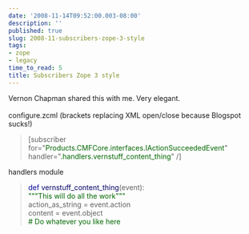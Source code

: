 ```yaml
---
date: '2008-11-14T09:52:00.003-08:00'
description: ''
published: true
slug: 2008-11-subscribers-zope-3-style
tags:
- zope
- legacy
time_to_read: 5
title: Subscribers Zope 3 style
---
```


Vernon Chapman shared this with me.  Very elegant.<br /><br />configure.zcml (brackets replacing XML open/close because Blogspot sucks!)<br /><blockquote>[subscriber for="<span style="color: rgb(0, 102, 0);">Products.CMFCore.interfaces.IActionSucceededEvent</span>"<br />    handler="<span style="color: rgb(0, 102, 0);">.handlers.</span><span style="color: rgb(0, 102, 0);">vernstuff_content_thing</span>" /]</blockquote>handlers module<br /><blockquote><span style="color: rgb(0, 0, 153);">def</span> <span style="color: rgb(0, 0, 102);">vernstuff_content_thing</span>(event):<br /><span style="color: rgb(0, 102, 0);">"""This will do all the work"""</span><br />action_as_string = event.action<br />content = event.object<br /><span style="color: rgb(0, 102, 0);"># Do whatever you like here</span></blockquote>